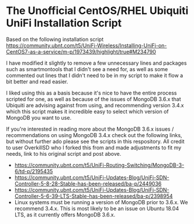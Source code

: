 # The Unofficial CentOS/RHEL Ubiquiti UniFi Installation Script

Based on the following installation script https://community.ubnt.com/t5/UniFi-Wireless/Installing-UniFi-on-CentOS7-as-a-service/m-p/1973439/highlight/true#M234790 

I have modified it slightly to remove a few unnecessary lines and packages such as smartmontools that I didn't see a need for, as well as some commented out lines that I didn't need to be in my script to make it flow a bit better and read easier.

I liked using this as a basis because it's nice to have the entire process scripted for one, as well as because of the issues of MongoDB 3.6.x that Ubiquiti are advising against from using, and recommending version 3.4.x which this script makes it incredible easy to select which version of MongoDB you want to use.

If you're interested in reading more about the MongoDB 3.6.x issues / recommendations on using MongoDB 3.4.x check out the following links, but without further ado please see the scripts in this respository. All credit to user OverkillSD who I forked this from and made adjustments to fit my needs, link to his original script and post above.

* https://community.ubnt.com/t5/UniFi-Routing-Switching/MongoDB-3-6/td-p/2195435
* https://community.ubnt.com/t5/UniFi-Updates-Blog/UniFi-SDN-Controller-5-8-28-Stable-has-been-released/ba-p/2449036
* https://community.ubnt.com/t5/UniFi-Updates-Blog/UniFi-SDN-Controller-5-6-39-LTS-Stable-has-been-released/ba-p/2398954
* Linux systems must be running a version of MongoDB prior to 3.6.x. We recommend 3.4.x. This is most likely to be an issue on Ubuntu 18.04 LTS, as it currently offers MongoDB 3.6.x.
